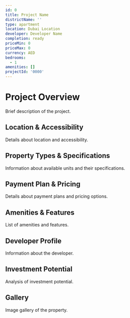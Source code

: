 ```yaml
---
id: 0
title: Project Name
districtName: ''
type: apartment
location: Dubai Location
developer: Developer Name
completion: ready
priceMin: 0
priceMax: 0
currency: AED
bedrooms:
  - 1
amenities: []
projectId: '0000'
---
```


# Project Overview

Brief description of the project.

## Location & Accessibility

Details about location and accessibility.

## Property Types & Specifications

Information about available units and their specifications.

## Payment Plan & Pricing

Details about payment plans and pricing options.

## Amenities & Features

List of amenities and features.

## Developer Profile

Information about the developer.

## Investment Potential

Analysis of investment potential.

## Gallery

Image gallery of the property. 
